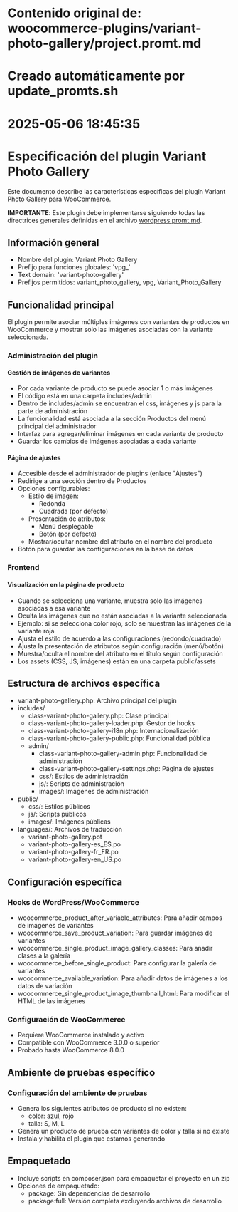 # Contenido original de: woocommerce-plugins/variant-photo-gallery/project.promt.md
# Creado automáticamente por update_promts.sh
# 2025-05-06 18:45:35

# Especificación del plugin Variant Photo Gallery

Este documento describe las características específicas del plugin Variant Photo Gallery para WooCommerce.

**IMPORTANTE**: Este plugin debe implementarse siguiendo todas las directrices generales definidas en el archivo [wordpress.promt.md](../wordpress.promt.md).

## Información general

- Nombre del plugin: Variant Photo Gallery
- Prefijo para funciones globales: 'vpg_'
- Text domain: 'variant-photo-gallery'
- Prefijos permitidos: variant_photo_gallery, vpg, Variant_Photo_Gallery

## Funcionalidad principal

El plugin permite asociar múltiples imágenes con variantes de productos en WooCommerce y mostrar solo las imágenes asociadas con la variante seleccionada.

### Administración del plugin

#### Gestión de imágenes de variantes
- Por cada variante de producto se puede asociar 1 o más imágenes
- El código está en una carpeta includes/admin
- Dentro de includes/admin se encuentran el css, imágenes y js para la parte de administración
- La funcionalidad está asociada a la sección Productos del menú principal del administrador
- Interfaz para agregar/eliminar imágenes en cada variante de producto
- Guardar los cambios de imágenes asociadas a cada variante

#### Página de ajustes
- Accesible desde el administrador de plugins (enlace "Ajustes")
- Redirige a una sección dentro de Productos
- Opciones configurables:
  - Estilo de imagen:
    - Redonda
    - Cuadrada (por defecto)
  - Presentación de atributos:
    - Menú desplegable
    - Botón (por defecto)
  - Mostrar/ocultar nombre del atributo en el nombre del producto
- Botón para guardar las configuraciones en la base de datos

### Frontend

#### Visualización en la página de producto
- Cuando se selecciona una variante, muestra solo las imágenes asociadas a esa variante
- Oculta las imágenes que no están asociadas a la variante seleccionada
- Ejemplo: si se selecciona color rojo, solo se muestran las imágenes de la variante roja
- Ajusta el estilo de acuerdo a las configuraciones (redondo/cuadrado)
- Ajusta la presentación de atributos según configuración (menú/botón)
- Muestra/oculta el nombre del atributo en el título según configuración
- Los assets (CSS, JS, imágenes) están en una carpeta public/assets

## Estructura de archivos específica

- variant-photo-gallery.php: Archivo principal del plugin
- includes/
  - class-variant-photo-gallery.php: Clase principal
  - class-variant-photo-gallery-loader.php: Gestor de hooks
  - class-variant-photo-gallery-i18n.php: Internacionalización
  - class-variant-photo-gallery-public.php: Funcionalidad pública
  - admin/
    - class-variant-photo-gallery-admin.php: Funcionalidad de administración
    - class-variant-photo-gallery-settings.php: Página de ajustes
    - css/: Estilos de administración
    - js/: Scripts de administración
    - images/: Imágenes de administración
- public/
  - css/: Estilos públicos
  - js/: Scripts públicos
  - images/: Imágenes públicas
- languages/: Archivos de traducción
  - variant-photo-gallery.pot
  - variant-photo-gallery-es_ES.po
  - variant-photo-gallery-fr_FR.po
  - variant-photo-gallery-en_US.po

## Configuración específica

### Hooks de WordPress/WooCommerce
- woocommerce_product_after_variable_attributes: Para añadir campos de imágenes de variantes
- woocommerce_save_product_variation: Para guardar imágenes de variantes
- woocommerce_single_product_image_gallery_classes: Para añadir clases a la galería
- woocommerce_before_single_product: Para configurar la galería de variantes
- woocommerce_available_variation: Para añadir datos de imágenes a los datos de variación
- woocommerce_single_product_image_thumbnail_html: Para modificar el HTML de las imágenes

### Configuración de WooCommerce
- Requiere WooCommerce instalado y activo
- Compatible con WooCommerce 3.0.0 o superior
- Probado hasta WooCommerce 8.0.0

## Ambiente de pruebas específico

### Configuración del ambiente de pruebas
- Genera los siguientes atributos de producto si no existen:
  - color: azul, rojo
  - talla: S, M, L
- Genera un producto de prueba con variantes de color y talla si no existe
- Instala y habilita el plugin que estamos generando

## Empaquetado
- Incluye scripts en composer.json para empaquetar el proyecto en un zip
- Opciones de empaquetado:
  - package: Sin dependencias de desarrollo
  - package:full: Versión completa excluyendo archivos de desarrollo

